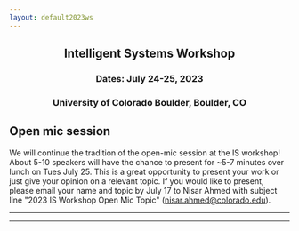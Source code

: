 ```yaml
---
layout: default2023ws
---
```


<h2 align="center">Intelligent Systems Workshop</h2>
<h3 align="center">Dates: July 24-25, 2023</h3>
<h3 align="center">University of Colorado Boulder, Boulder, CO</h3>

## Open mic session

We will continue the tradition of the open-mic session at the IS workshop! About 5-10 speakers will have the chance to present for ~5-7 minutes over lunch on Tues July 25. This is a great opportunity to present your work or just give your opinion on a relevant topic. If you would like to present, please email your name and topic by July 17 to Nisar Ahmed with subject line "2023 IS Workshop Open Mic Topic" (nisar.ahmed@colorado.edu).

* * *
* * *

<!-- --end-of-page-- -->
